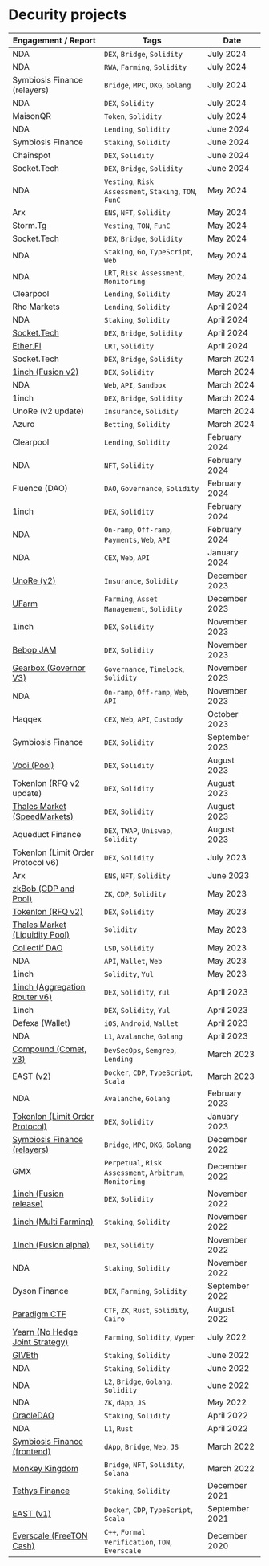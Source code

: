 # Decurity projects

| Engagement / Report                                                                                                                         | Tags                                             | Date           |
|---------------------------------------------------------------------------------------------------------------------------------------------|--------------------------------------------------|----------------|
| NDA                            | `DEX`, `Bridge`, `Solidity`                   | July 2024       |
| NDA                            | `RWA`, `Farming`, `Solidity`                 | July 2024  |
| Symbiosis Finance (relayers)    | `Bridge`, `MPC`, `DKG`, `Golang`                 | July 2024  |
| NDA   | `DEX`, `Solidity`                 | July 2024  |
| MaisonQR   | `Token`, `Solidity`                 | July 2024  |
| NDA   | `Lending`, `Solidity`                 | June 2024  |
| Symbiosis Finance   | `Staking`, `Solidity`                 | June 2024  |
| Chainspot                            | `DEX`, `Solidity`                                | June 2024       |
| Socket.Tech                            | `DEX`, `Bridge`, `Solidity`                                | June 2024       |
| NDA                               | `Vesting`, `Risk Assessment`, `Staking`, `TON`, `FunC`                                | May 2024       |
| Arx                                    | `ENS`, `NFT`, `Solidity`                         | May 2024      |
| Storm.Tg                               | `Vesting`, `TON`, `FunC`                                | May 2024       |
| Socket.Tech                            | `DEX`, `Bridge`, `Solidity`                                | May 2024       |
| NDA                            | `Staking`, `Go`, `TypeScript`, `Web`                                | May 2024       |
| NDA                                        | `LRT`, `Risk Assessment`, `Monitoring`            | May 2024  |
| Clearpool                            | `Lending`, `Solidity`                                | May 2024       |
| Rho Markets                            | `Lending`, `Solidity`                                | April 2024       |
| NDA                            | `Staking`, `Solidity`                                | April 2024       |
| [Socket.Tech](https://github.com/decurity/audits/blob/master/SocketTech/socket-hop-l2-integration-audit-report-2024-1.1.pdf)                            | `DEX`, `Bridge`, `Solidity`                                | April 2024       |
| [Ether.Fi](https://github.com/decurity/audits/blob/master/EtherFi/etherfi-liquifier-diff-audit-report-2024-1.1.pdf)                            | `LRT`, `Solidity`                                | April 2024       |
| Socket.Tech                            | `DEX`, `Bridge`, `Solidity`                                | March 2024       |
| [1inch (Fusion v2)](https://github.com/decurity/audits/blob/master/1inch/1inch-fusion-v2-audit-report-1.1.pdf)                            | `DEX`, `Solidity`                                | March 2024       |
| NDA                            | `Web`, `API`, `Sandbox`                                | March 2024       |
| 1inch                            | `DEX`, `Bridge`, `Solidity`                                | March 2024       |
| UnoRe (v2 update)                            | `Insurance`, `Solidity`                                | March 2024       |
| Azuro                            | `Betting`, `Solidity`                                | March 2024       |
| Clearpool                            | `Lending`, `Solidity`                                | February 2024       |
| NDA                            | `NFT`, `Solidity`                                | February 2024       |
| Fluence (DAO)                            | `DAO`, `Governance`, `Solidity`                                | February 2024       |
| 1inch                            | `DEX`, `Solidity`                                | February 2024       |
| NDA                            | `On-ramp`, `Off-ramp`, `Payments`, `Web`, `API`                                | February 2024       |
| NDA                            | `CEX`, `Web`, `API`                                | January 2024       |
| [UnoRe (v2)](https://github.com/Decurity/audits/blob/master/UnoRe/unore-audit-report-1.1.pdf)                            | `Insurance`, `Solidity`                                | December 2023       |
| [UFarm](https://github.com/Decurity/audits/blob/master/UFarm/ufarm-audit-report-2023-1.1.pdf)                            | `Farming`, `Asset Management`, `Solidity`                                | December 2023       |
| 1inch                            | `DEX`, `Solidity`                                | November 2023       |
| [Bebop JAM](https://github.com/Decurity/audits/blob/master/Bebop/bebop-jam-audit-report-1.1.pdf)                            | `DEX`, `Solidity`                                | November 2023       |
| [Gearbox (Governor V3)](https://github.com/Decurity/audits/blob/master/Gearbox/gearbox-governor-v3-audit-report-1.0.pdf)                            | `Governance`, `Timelock`, `Solidity`                                | November 2023       |
| NDA                            | `On-ramp`, `Off-ramp`, `Web`, `API`                                | November 2023       |
| Haqqex                            | `CEX`, `Web`, `API`, `Custody`                                | October 2023       |
| Symbiosis Finance   | `DEX`, `Solidity`                       | September 2023  |
| [Vooi (Pool)](https://github.com/Decurity/audits/blob/master/Vooi/vooi-pool-security-audit-report-1.1.pdf)                            | `DEX`, `Solidity`                                | August 2023       |
| Tokenlon (RFQ v2 update)                            | `DEX`, `Solidity`                                | August 2023       |
| [Thales Market (SpeedMarkets)](https://github.com/decurity/audits/blob/master/ThalesMarket/thales-market-speedmarkets-audit-report-1.1.pdf) | `DEX`, `Solidity`                                       | August 2023       |
| Aqueduct Finance                                                                                                                            | `DEX`, `TWAP`, `Uniswap`, `Solidity`                     | August 2023    |
| Tokenlon (Limit Order Protocol v6)                            | `DEX`, `Solidity`                                | July 2023       |
| Arx                                                                                                                                         | `ENS`, `NFT`, `Solidity`                         | June 2023      |
| [zkBob (CDP and Pool)](https://github.com/decurity/audits/blob/master/zkBob/zkbob-contracts-cdp-audit-report-1.1.pdf)                       | `ZK`, `CDP`, `Solidity`                          | May 2023       |
| [Tokenlon (RFQ v2)](https://github.com/decurity/audits/blob/master/Tokenlon/tokenlon-rfqv2-audit-report-1.1.pdf)                            | `DEX`, `Solidity`                                | May 2023       |
| [Thales Market (Liquidity Pool)](https://github.com/decurity/audits/blob/master/tokenlon/thales-market-liquidity-pool-audit-report-1.1.pdf) | `Solidity`                                       | May 2023       |
| [Collectif DAO](https://github.com/Decurity/audits/blob/master/CollectifDAO/collectif-dao-audit-report-1.2.pdf)                             | `LSD`, `Solidity`                                | May 2023       |
| NDA                                                                                                                                         | `API`, `Wallet`, `Web`                           | May 2023       |
| 1inch                                                                                                                                 | `Solidity`, `Yul`                                | May 2023       |
| [1inch (Aggregation Router v6)](https://github.com/decurity/audits/blob/master/1inch/1inch-aggregation-router-v6-audit-report-2023-1.1.pdf)                                                                       | `DEX`, `Solidity`, `Yul`                         | April 2023     |
| 1inch                                                                                                                                 | `DEX`, `Solidity`, `Yul`                         | April 2023     |
| Defexa (Wallet)                                                                                                                             | `iOS`, `Android`, `Wallet`                       | April 2023     |
| NDA                                                                                                                                         | `L1`, `Avalanche`, `Golang`                      | April 2023     |
| [Compound (Comet, v3)](https://github.com/compound-finance/comet/pull/742)                                                                  | `DevSecOps`, `Semgrep`, `Lending`                | March 2023     |
| EAST (v2)                                                                                                                                   | `Docker`, `CDP`, `TypeScript`, `Scala`           | March 2023     |
| NDA                                                                                                                                         | `Avalanche`, `Golang`                            | February 2023  |
| [Tokenlon (Limit Order Protocol)](https://github.com/decurity/audits/blob/master/Tokenlon/tokenlon-limit-order-audit-report-1.1.pdf)        | `DEX`, `Solidity`                                | January 2023   |
| [Symbiosis Finance (relayers)](https://github.com/decurity/audits/blob/master/Symbiosis/symbiosis-finance-relayers-audit-report-1.1.pdf)    | `Bridge`, `MPC`, `DKG`, `Golang`                 | December 2022  |
| GMX                              | `Perpetual`, `Risk Assessment`, `Arbitrum`, `Monitoring`            | December 2022  |
| [1inch (Fusion release)](https://github.com/decurity/audits/blob/master/1inch/1inch-fusion-mode-audit-report-2.1.pdf)                       | `DEX`, `Solidity`                                | November 2022  |
| [1inch (Multi Farming)](https://github.com/decurity/audits/blob/master/1inch/1inch-farming-audit-report-1.0.pdf)                            | `Staking`, `Solidity`                            | November 2022  |
| [1inch (Fusion alpha)](https://github.com/decurity/audits/blob/master/1inch/1inch-fusion-mode-audit-report-1.1.pdf)                         | `DEX`, `Solidity`                                | November 2022  |
| NDA                                                                                                                                         | `Staking`, `Solidity`                            | November 2022  |
| Dyson Finance                                                                                                                               | `DEX`, `Farming`, `Solidity`                     | September 2022 |
| [Paradigm CTF](https://blog.decurity.io/stealing-gas-tokens-from-the-gsn-enabled-multisig-a15ddd313aa)                                      | `CTF`, `ZK`, `Rust`, `Solidity`, `Cairo`         | August 2022    |
| [Yearn (No Hedge Joint Strategy)](https://github.com/decurity/audits/blob/master/Yearn/yearn-univ3stablesjoint-audit-report-1.0.pdf)        | `Farming`, `Solidity`, `Vyper`                   | July 2022      |
| [GIVEth](https://blog.decurity.io/all-your-staking-rewards-are-belong-to-us-f53d5bd60989)                                                   | `Staking`, `Solidity`                            | June 2022      |
| NDA                                                                                                                                         | `Staking`, `Solidity`                            | June 2022      |
| NDA                                                                                                                                         | `L2`, `Bridge`, `Golang`, `Solidity`             | June 2022      |
| NDA                                                                                                                                         | `ZK`, `dApp`, `JS`                               | May 2022       |
| [OracleDAO](https://github.com/decurity/audits/blob/master/OracleDAO/oracle-dao-security-audit-report-1.0.pdf)                              | `Staking`, `Solidity`                            | April 2022     |
| NDA                                                                                                                                         | `L1`, `Rust`                                     | April 2022     |
| [Symbiosis Finance (frontend)](https://github.com/decurity/audits/blob/master/Symbiosis/symbiosis-finance-frontend-audit-report-1.1.pdf)    | `dApp`, `Bridge`, `Web`, `JS`                    | March 2022     |
| [Monkey Kingdom](https://github.com/decurity/audits/blob/master/MonkeyKingdom/monkeykingdom-security-audit-report-1.0.pdf)                  | `Bridge`, `NFT`, `Solidity`, `Solana`            | March 2022     |
| [Tethys Finance](https://github.com/decurity/audits/blob/master/TethysFinance/tethys-finance-security-audit-report-1.0.pdf)                 | `Staking`, `Solidity`                            | December 2021  |
| [EAST (v1)](https://github.com/decurity/audits/blob/master/EastFinance/east-finance-audit-report-1.0.pdf)                                   | `Docker`, `CDP`, `TypeScript`, `Scala`           | September 2021 |
| [Everscale (FreeTON Cash)](https://github.com/decurity/audits/blob/master/TON/ton-verification-report-1.1.pdf)                              | `C++`, `Formal Verification`, `TON`, `Everscale` | December 2020  |
